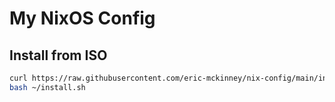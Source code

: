 # My NixOS Config

## Install from ISO

```sh
curl https://raw.githubusercontent.com/eric-mckinney/nix-config/main/install.sh -o ~/install.sh
bash ~/install.sh
```
